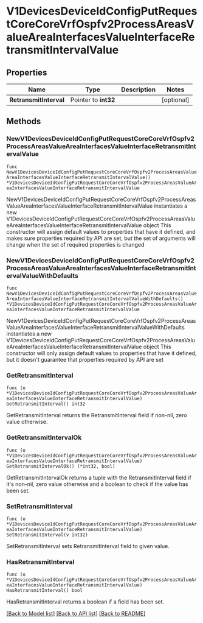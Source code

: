 # V1DevicesDeviceIdConfigPutRequestCoreCoreVrfOspfv2ProcessAreasValueAreaInterfacesValueInterfaceRetransmitIntervalValue

## Properties

Name | Type | Description | Notes
------------ | ------------- | ------------- | -------------
**RetransmitInterval** | Pointer to **int32** |  | [optional] 

## Methods

### NewV1DevicesDeviceIdConfigPutRequestCoreCoreVrfOspfv2ProcessAreasValueAreaInterfacesValueInterfaceRetransmitIntervalValue

`func NewV1DevicesDeviceIdConfigPutRequestCoreCoreVrfOspfv2ProcessAreasValueAreaInterfacesValueInterfaceRetransmitIntervalValue() *V1DevicesDeviceIdConfigPutRequestCoreCoreVrfOspfv2ProcessAreasValueAreaInterfacesValueInterfaceRetransmitIntervalValue`

NewV1DevicesDeviceIdConfigPutRequestCoreCoreVrfOspfv2ProcessAreasValueAreaInterfacesValueInterfaceRetransmitIntervalValue instantiates a new V1DevicesDeviceIdConfigPutRequestCoreCoreVrfOspfv2ProcessAreasValueAreaInterfacesValueInterfaceRetransmitIntervalValue object
This constructor will assign default values to properties that have it defined,
and makes sure properties required by API are set, but the set of arguments
will change when the set of required properties is changed

### NewV1DevicesDeviceIdConfigPutRequestCoreCoreVrfOspfv2ProcessAreasValueAreaInterfacesValueInterfaceRetransmitIntervalValueWithDefaults

`func NewV1DevicesDeviceIdConfigPutRequestCoreCoreVrfOspfv2ProcessAreasValueAreaInterfacesValueInterfaceRetransmitIntervalValueWithDefaults() *V1DevicesDeviceIdConfigPutRequestCoreCoreVrfOspfv2ProcessAreasValueAreaInterfacesValueInterfaceRetransmitIntervalValue`

NewV1DevicesDeviceIdConfigPutRequestCoreCoreVrfOspfv2ProcessAreasValueAreaInterfacesValueInterfaceRetransmitIntervalValueWithDefaults instantiates a new V1DevicesDeviceIdConfigPutRequestCoreCoreVrfOspfv2ProcessAreasValueAreaInterfacesValueInterfaceRetransmitIntervalValue object
This constructor will only assign default values to properties that have it defined,
but it doesn't guarantee that properties required by API are set

### GetRetransmitInterval

`func (o *V1DevicesDeviceIdConfigPutRequestCoreCoreVrfOspfv2ProcessAreasValueAreaInterfacesValueInterfaceRetransmitIntervalValue) GetRetransmitInterval() int32`

GetRetransmitInterval returns the RetransmitInterval field if non-nil, zero value otherwise.

### GetRetransmitIntervalOk

`func (o *V1DevicesDeviceIdConfigPutRequestCoreCoreVrfOspfv2ProcessAreasValueAreaInterfacesValueInterfaceRetransmitIntervalValue) GetRetransmitIntervalOk() (*int32, bool)`

GetRetransmitIntervalOk returns a tuple with the RetransmitInterval field if it's non-nil, zero value otherwise
and a boolean to check if the value has been set.

### SetRetransmitInterval

`func (o *V1DevicesDeviceIdConfigPutRequestCoreCoreVrfOspfv2ProcessAreasValueAreaInterfacesValueInterfaceRetransmitIntervalValue) SetRetransmitInterval(v int32)`

SetRetransmitInterval sets RetransmitInterval field to given value.

### HasRetransmitInterval

`func (o *V1DevicesDeviceIdConfigPutRequestCoreCoreVrfOspfv2ProcessAreasValueAreaInterfacesValueInterfaceRetransmitIntervalValue) HasRetransmitInterval() bool`

HasRetransmitInterval returns a boolean if a field has been set.


[[Back to Model list]](../README.md#documentation-for-models) [[Back to API list]](../README.md#documentation-for-api-endpoints) [[Back to README]](../README.md)


